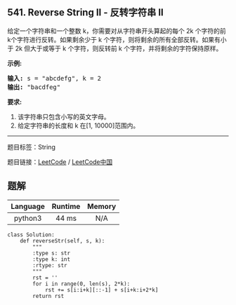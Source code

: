 ## 541. Reverse String II - 反转字符串 II

<!--If you want to use the English description, use `question.content` instead-->

<p>给定一个字符串和一个整数 k，你需要对从字符串开头算起的每个 2k 个字符的前k个字符进行反转。如果剩余少于 k 个字符，则将剩余的所有全部反转。如果有小于 2k 但大于或等于 k 个字符，则反转前 k 个字符，并将剩余的字符保持原样。</p>

<p><strong>示例:</strong></p>

<pre>
<strong>输入:</strong> s = &quot;abcdefg&quot;, k = 2
<strong>输出:</strong> &quot;bacdfeg&quot;
</pre>

<p><strong>要求:</strong></p>

<ol>
	<li>该字符串只包含小写的英文字母。</li>
	<li>给定字符串的长度和 k 在[1, 10000]范围内。</li>
</ol>



-----

题目标签：String

题目链接：[LeetCode](https://leetcode.com/problems/reverse-string-ii/description/)  /  [LeetCode中国](https://leetcode-cn.com/problems/reverse-string-ii/description/)

## 题解



| Language | Runtime | Memory |
|:---:|:---:|:---:|
| python3  | 44  ms | N/A |

```python3
class Solution:
    def reverseStr(self, s, k):
        """
        :type s: str
        :type k: int
        :rtype: str
        """
        rst = ''
        for i in range(0, len(s), 2*k):
            rst += s[i:i+k][::-1] + s[i+k:i+2*k]
        return rst
```
